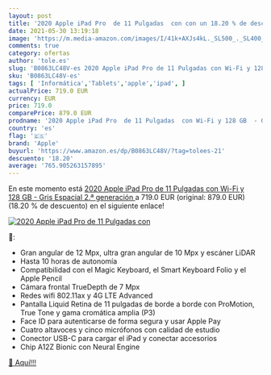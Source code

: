 ```yaml
---
layout: post
title: '2020 Apple iPad Pro  de 11 Pulgadas  con con un 18.20 % de descuento'
date: 2021-05-30 13:19:18
image: 'https://m.media-amazon.com/images/I/41k+AXJs4kL._SL500_._SL400_.jpg'
comments: true
category: ofertas
author: 'tole.es'
slug: 'B0863LC48V-es 2020 Apple iPad Pro de 11 Pulgadas con Wi-Fi y 128 GB -...'
sku: 'B0863LC48V-es'
tags: [ 'Informática','Tablets','apple','ipad', ]
actualPrice: 719.0 EUR
currency: EUR
price: 719.0
comparePrice: 879.0 EUR
prodname: '2020 Apple iPad Pro  de 11 Pulgadas  con Wi-Fi y 128 GB  - Gris Espacial  2.ª generación '
country: 'es'
flag: '🇪🇸'
brand: 'Apple'
buyurl: 'https://www.amazon.es/dp/B0863LC48V/?tag=tolees-21'
descuento: '18.20'
average: '765.905263157895'
---
```


En este momento está [2020 Apple iPad Pro  de 11 Pulgadas  con Wi-Fi y 128 GB  - Gris Espacial  2.ª generación ](https://www.amazon.es/dp/B0863LC48V/?tag=tolees-21) a 719.0 EUR (original: 879.0 EUR) (18.20 %  de descuento) en el siguiente enlace!

[![2020 Apple iPad Pro  de 11 Pulgadas  con](https://m.media-amazon.com/images/I/41k+AXJs4kL._SL500_._SL400_.jpg)](https://www.amazon.es/dp/B0863LC48V/?tag=tolees-21)

🔎:

- Gran angular de 12 Mpx, ultra gran angular de 10 Mpx y escáner LiDAR
- Hasta 10 horas de autonomía
- Compatibilidad con el Magic Keyboard, el Smart Keyboard Folio y el Apple Pencil
- Cámara frontal TrueDepth de 7 Mpx
- Redes wifi 802.11ax y 4G LTE Advanced
- Pantalla Liquid Retina de 11 pulgadas de borde a borde con ProMotion, True Tone y gama cromática amplia (P3)
- Face ID para autenticarse de forma segura y usar Apple Pay
- Cuatro altavoces y cinco micrófonos con calidad de estudio
- Conector USB-C para cargar el iPad y conectar accesorios
- Chip A12Z Bionic con Neural Engine

[🛒 Aquí!!!](https://www.amazon.es/dp/B0863LC48V/?tag=tolees-21)
